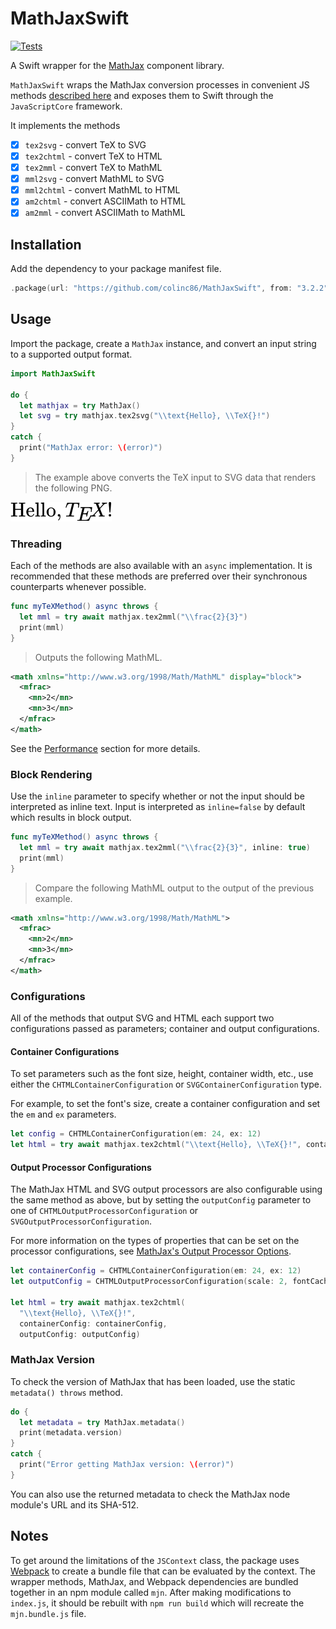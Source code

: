 # MathJaxSwift

[![Tests](https://github.com/colinc86/MathJaxSwift/actions/workflows/swift.yml/badge.svg)](https://github.com/colinc86/MathJaxSwift/actions/workflows/swift.yml)

A Swift wrapper for the [MathJax](https://github.com/mathjax/MathJax) component library.

`MathJaxSwift` wraps the MathJax conversion processes in convenient JS methods [described here](https://github.com/mathjax/MathJax-demos-node/tree/master/direct) and exposes them to Swift through the `JavaScriptCore` framework.

It implements the methods

- [x] `tex2svg` - convert TeX to SVG
- [x] `tex2chtml` - convert TeX to HTML
- [x] `tex2mml` - convert TeX to MathML
- [x] `mml2svg` - convert MathML to SVG
- [x] `mml2chtml` - convert MathML to HTML
- [x] `am2chtml` - convert ASCIIMath to HTML
- [x] `am2mml` - convert ASCIIMath to MathML

## Installation

Add the dependency to your package manifest file.

```swift
.package(url: "https://github.com/colinc86/MathJaxSwift", from: "3.2.2")
```

## Usage

Import the package, create a `MathJax` instance, and convert an input string to a supported output format.

```swift
import MathJaxSwift

do {
  let mathjax = try MathJax()
  let svg = try mathjax.tex2svg("\\text{Hello}, \\TeX{}!")
}
catch {
  print("MathJax error: \(error)")
}
```

> The example above converts the TeX input to SVG data that renders the following PNG.

![Hello, TeX!](/assets/images/hello_tex.png)

### Threading

Each of the methods are also available with an `async` implementation. It is recommended that these methods are preferred over their synchronous counterparts whenever possible.

```swift
func myTeXMethod() async throws {
  let mml = try await mathjax.tex2mml("\\frac{2}{3}")
  print(mml)
}
```

> Outputs the following MathML.

```xml
<math xmlns="http://www.w3.org/1998/Math/MathML" display="block">
  <mfrac>
    <mn>2</mn>
    <mn>3</mn>
  </mfrac>
</math>
```

See the [Performance](https://github.com/colinc86/MathJaxSwift#performance) section for more details.

### Block Rendering

Use the `inline` parameter to specify whether or not the input should be interpreted as inline text. Input is interpreted as `inline=false` by default which results in block output.

```swift
func myTeXMethod() async throws {
  let mml = try await mathjax.tex2mml("\\frac{2}{3}", inline: true)
  print(mml)
}
```

> Compare the following MathML output to the output of the previous example.

```xml
<math xmlns="http://www.w3.org/1998/Math/MathML">
  <mfrac>
    <mn>2</mn>
    <mn>3</mn>
  </mfrac>
</math>
```

### Configurations

All of the methods that output SVG and HTML each support two configurations passed as parameters; container and output configurations.

#### Container Configurations

To set parameters such as the font size, height, container width, etc., use either the `CHTMLContainerConfiguration` or `SVGContainerConfiguration` type.

For example, to set the font's size, create a container configuration and set the `em` and `ex` parameters.

```swift
let config = CHTMLContainerConfiguration(em: 24, ex: 12)
let html = try await mathjax.tex2chtml("\\text{Hello}, \\TeX{}!", containerConfig: config)
```

#### Output Processor Configurations

The MathJax HTML and SVG output processors are also configurable using the same method as above, but by setting the `outputConfig` parameter to one of `CHTMLOutputProcessorConfiguration` or `SVGOutputProcessorConfiguration`.

For more information on the types of properties that can be set on the processor configurations, see [MathJax's Output Processor Options](https://docs.mathjax.org/en/latest/options/output/chtml.html).

```swift
let containerConfig = CHTMLContainerConfiguration(em: 24, ex: 12)
let outputConfig = CHTMLOutputProcessorConfiguration(scale: 2, fontCache: .none)

let html = try await mathjax.tex2chtml(
  "\\text{Hello}, \\TeX{}!", 
  containerConfig: containerConfig, 
  outputConfig: outputConfig)
```

### MathJax Version

To check the version of MathJax that has been loaded, use the static `metadata() throws` method.

```swift
do {
  let metadata = try MathJax.metadata()
  print(metadata.version)
}
catch {
  print("Error getting MathJax version: \(error)") 
}
```

You can also use the returned metadata to check the MathJax node module's URL and its SHA-512.

## Notes

To get around the limitations of the `JSContext` class, the package uses [Webpack](https://webpack.js.org) to create a bundle file that can be evaluated by the context. The wrapper methods, MathJax, and Webpack dependencies are bundled together in an npm module called `mjn`. After making modifications to `index.js`, it should be rebuilt with `npm run build` which will recreate the `mjn.bundle.js` file.
